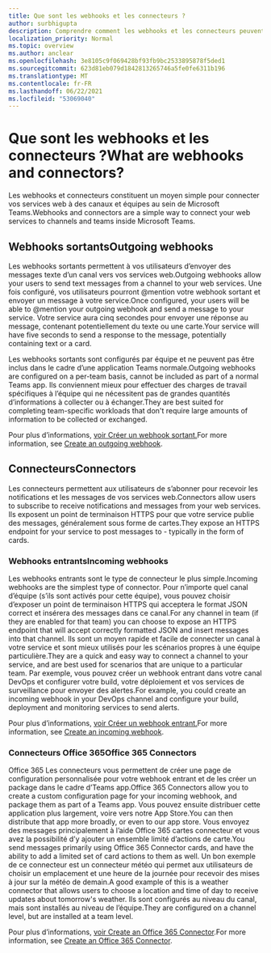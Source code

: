 ```yaml
---
title: Que sont les webhooks et les connecteurs ?
author: surbhigupta
description: Comprendre comment les webhooks et les connecteurs peuvent connecter vos services web au client Teams web.
localization_priority: Normal
ms.topic: overview
ms.author: anclear
ms.openlocfilehash: 3e8105c9f069428bf93fb9bc2533895878f5ded1
ms.sourcegitcommit: 623d81eb079d1842813265746a5fe0fe6311b196
ms.translationtype: MT
ms.contentlocale: fr-FR
ms.lasthandoff: 06/22/2021
ms.locfileid: "53069040"
---
```

# <a name="what-are-webhooks-and-connectors"></a><span data-ttu-id="7c28b-103">Que sont les webhooks et les connecteurs ?</span><span class="sxs-lookup"><span data-stu-id="7c28b-103">What are webhooks and connectors?</span></span>

<span data-ttu-id="7c28b-104">Les webhooks et connecteurs constituent un moyen simple pour connecter vos services web à des canaux et équipes au sein de Microsoft Teams.</span><span class="sxs-lookup"><span data-stu-id="7c28b-104">Webhooks and connectors are a simple way to connect your web services to channels and teams inside Microsoft Teams.</span></span> 

## <a name="outgoing-webhooks"></a><span data-ttu-id="7c28b-105">Webhooks sortants</span><span class="sxs-lookup"><span data-stu-id="7c28b-105">Outgoing webhooks</span></span>

<span data-ttu-id="7c28b-106">Les webhooks sortants permettent à vos utilisateurs d’envoyer des messages texte d’un canal vers vos services web.</span><span class="sxs-lookup"><span data-stu-id="7c28b-106">Outgoing webhooks allow your users to send text messages from a channel to your web services.</span></span> <span data-ttu-id="7c28b-107">Une fois configuré, vos utilisateurs pourront @mention votre webhook sortant et envoyer un message à votre service.</span><span class="sxs-lookup"><span data-stu-id="7c28b-107">Once configured, your users will be able to @mention your outgoing webhook and send a message to your service.</span></span> <span data-ttu-id="7c28b-108">Votre service aura cinq secondes pour envoyer une réponse au message, contenant potentiellement du texte ou une carte.</span><span class="sxs-lookup"><span data-stu-id="7c28b-108">Your service will have five seconds to send a response to the message, potentially containing text or a card.</span></span>

<span data-ttu-id="7c28b-109">Les webhooks sortants sont configurés par équipe et ne peuvent pas être inclus dans le cadre d’une application Teams normale.</span><span class="sxs-lookup"><span data-stu-id="7c28b-109">Outgoing webhooks are configured on a per-team basis, cannot be included as part of a normal Teams app.</span></span> <span data-ttu-id="7c28b-110">Ils conviennent mieux pour effectuer des charges de travail spécifiques à l’équipe qui ne nécessitent pas de grandes quantités d’informations à collecter ou à échanger.</span><span class="sxs-lookup"><span data-stu-id="7c28b-110">They are best suited for completing team-specific workloads that don't require large amounts of information to be collected or exchanged.</span></span>

<span data-ttu-id="7c28b-111">Pour plus d’informations, [voir Créer un webhook sortant.](~/webhooks-and-connectors/how-to/add-outgoing-webhook.md)</span><span class="sxs-lookup"><span data-stu-id="7c28b-111">For more information, see [Create an outgoing webhook](~/webhooks-and-connectors/how-to/add-outgoing-webhook.md).</span></span>

## <a name="connectors"></a><span data-ttu-id="7c28b-112">Connecteurs</span><span class="sxs-lookup"><span data-stu-id="7c28b-112">Connectors</span></span>

<span data-ttu-id="7c28b-113">Les connecteurs permettent aux utilisateurs de s’abonner pour recevoir les notifications et les messages de vos services web.</span><span class="sxs-lookup"><span data-stu-id="7c28b-113">Connectors allow users to subscribe to receive notifications and messages from your web services.</span></span> <span data-ttu-id="7c28b-114">Ils exposent un point de terminaison HTTPS pour que votre service publie des messages, généralement sous forme de cartes.</span><span class="sxs-lookup"><span data-stu-id="7c28b-114">They expose an HTTPS endpoint for your service to post messages to - typically in the form of cards.</span></span>

### <a name="incoming-webhooks"></a><span data-ttu-id="7c28b-115">Webhooks entrants</span><span class="sxs-lookup"><span data-stu-id="7c28b-115">Incoming webhooks</span></span>

<span data-ttu-id="7c28b-116">Les webhooks entrants sont le type de connecteur le plus simple.</span><span class="sxs-lookup"><span data-stu-id="7c28b-116">Incoming webhooks are the simplest type of connector.</span></span> <span data-ttu-id="7c28b-117">Pour n’importe quel canal d’équipe (s’ils sont activés pour cette équipe), vous pouvez choisir d’exposer un point de terminaison HTTPS qui acceptera le format JSON correct et insérera des messages dans ce canal.</span><span class="sxs-lookup"><span data-stu-id="7c28b-117">For any channel in team (if they are enabled for that team) you can choose to expose an HTTPS endpoint that will accept correctly formatted JSON and insert messages into that channel.</span></span> <span data-ttu-id="7c28b-118">Ils sont un moyen rapide et facile de connecter un canal à votre service et sont mieux utilisés pour les scénarios propres à une équipe particulière.</span><span class="sxs-lookup"><span data-stu-id="7c28b-118">They are a quick and easy way to connect a channel to your service, and are best used for scenarios that are unique to a particular team.</span></span> <span data-ttu-id="7c28b-119">Par exemple, vous pouvez créer un webhook entrant dans votre canal DevOps et configurer votre build, votre déploiement et vos services de surveillance pour envoyer des alertes.</span><span class="sxs-lookup"><span data-stu-id="7c28b-119">For example, you could create an incoming webhook in your DevOps channel and configure your build, deployment and monitoring services to send alerts.</span></span>

<span data-ttu-id="7c28b-120">Pour plus d’informations, [voir Créer un webhook entrant.](~/webhooks-and-connectors/how-to/add-incoming-webhook.md)</span><span class="sxs-lookup"><span data-stu-id="7c28b-120">For more information, see [Create an incoming webhook](~/webhooks-and-connectors/how-to/add-incoming-webhook.md).</span></span>

### <a name="office-365-connectors"></a><span data-ttu-id="7c28b-121">Connecteurs Office 365</span><span class="sxs-lookup"><span data-stu-id="7c28b-121">Office 365 Connectors</span></span>

<span data-ttu-id="7c28b-122">Office 365 Les connecteurs vous permettent de créer une page de configuration personnalisée pour votre webhook entrant et de les créer un package dans le cadre d’Teams app.</span><span class="sxs-lookup"><span data-stu-id="7c28b-122">Office 365 Connectors allow you to create a custom configuration page for your incoming webhook, and package them as part of a Teams app.</span></span> <span data-ttu-id="7c28b-123">Vous pouvez ensuite distribuer cette application plus largement, voire vers notre App Store.</span><span class="sxs-lookup"><span data-stu-id="7c28b-123">You can then distribute that app more broadly, or even to our app store.</span></span> <span data-ttu-id="7c28b-124">Vous envoyez des messages principalement à l’aide Office 365 cartes connecteur et vous avez la possibilité d’y ajouter un ensemble limité d’actions de carte.</span><span class="sxs-lookup"><span data-stu-id="7c28b-124">You send messages primarily using Office 365 Connector cards, and have the ability to add a limited set of card actions to them as well.</span></span> <span data-ttu-id="7c28b-125">Un bon exemple de ce connecteur est un connecteur météo qui permet aux utilisateurs de choisir un emplacement et une heure de la journée pour recevoir des mises à jour sur la météo de demain.</span><span class="sxs-lookup"><span data-stu-id="7c28b-125">A good example of this is a weather connector that allows users to choose a location and time of day to receive updates about tomorrow's weather.</span></span> <span data-ttu-id="7c28b-126">Ils sont configurés au niveau du canal, mais sont installés au niveau de l’équipe.</span><span class="sxs-lookup"><span data-stu-id="7c28b-126">They are configured on a channel level, but are installed at a team level.</span></span>

<span data-ttu-id="7c28b-127">Pour plus d’informations, [voir Create an Office 365 Connector](~/webhooks-and-connectors/how-to/connectors-creating.md).</span><span class="sxs-lookup"><span data-stu-id="7c28b-127">For more information, see [Create an Office 365 Connector](~/webhooks-and-connectors/how-to/connectors-creating.md).</span></span>
